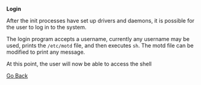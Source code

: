 **Login**

After the init processes have set up drivers and daemons, it is possible for the
user to log in to the system.

The login program accepts a username, currently any username may be used, prints
the `/etc/motd` file, and then executes `sh`. The motd file can be modified to
print any message.

At this point, the user will now be able to access the shell

[Go Back](index.md)
